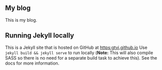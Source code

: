 ## My blog

This is my blog. 

## Running Jekyll locally

This is a Jekyll site that is hosted on GitHub at [https:gtvj.github.io](https:gtvj.github.io) Use `jekyll build && jekyll serve` to run locally (**Note:** This will also compile SASS so there is no need for a separate build task to achieve this). See the docs for more information.